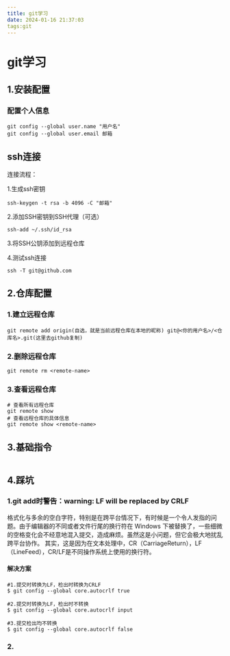 ```yaml
---
title: git学习
date: 2024-01-16 21:37:03
tags:git
---
```


# git学习

## 1.安装配置

### 配置个人信息

```shell
git config --global user.name "用户名"
git config --global user.email 邮箱
```

## ssh连接

连接流程：

1.生成ssh密钥

```shell
ssh-keygen -t rsa -b 4096 -C "邮箱"
```

2.添加SSH密钥到SSH代理（可选）

```shell
ssh-add ~/.ssh/id_rsa
```

3.将SSH公钥添加到远程仓库

4.测试ssh连接

```shell
ssh -T git@github.com
```

## 2.仓库配置

### 1.建立远程仓库

```shell
git remote add origin(自选，就是当前远程仓库在本地的昵称) git@<你的用户名>/<仓库名>.git(这里去github复制)
```

### 2.删除远程仓库

```shell
git remote rm <remote-name>
```

### 3.查看远程仓库

```shell
# 查看所有远程仓库
git remote show
# 查看远程仓库的具体信息
git remote show <remote-name>
```

## 3.基础指令

```

```



## 4.踩坑

### 1.git add时警告：warning: LF will be replaced by CRLF

格式化与多余的空白字符，特别是在跨平台情况下，有时候是一个令人发指的问题。由于编辑器的不同或者文件行尾的换行符在 Windows 下被替换了，一些细微的空格变化会不经意地混入提交，造成麻烦。虽然这是小问题，但它会极大地扰乱跨平台协作。
其实，这是因为在文本处理中，CR（CarriageReturn），LF（LineFeed），CR/LF是不同操作系统上使用的换行符。

#### 解决方案

```shell
#1.提交时转换为LF，检出时转换为CRLF
$ git config --global core.autocrlf true

#2.提交时转换为LF，检出时不转换
$ git config --global core.autocrlf input

#3.提交检出均不转换
$ git config --global core.autocrlf false
```

### 2.
